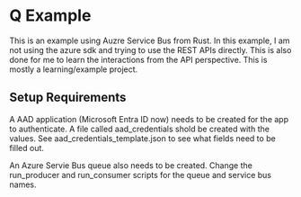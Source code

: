 # Q Example

This is an example using Auzre Service Bus from Rust. In this example, I am not using the azure sdk and trying to use the REST APIs directly. This is also done for me to learn the interactions from the API perspective. This is mostly a learning/example project.

## Setup Requirements

A AAD application (Microsoft Entra ID now) needs to be created for the app to authenticate. A file called aad_credentials shold be created with the values. See aad_credentials_template.json to see what fields need to be filled out.

An Azure Servie Bus queue also needs to be created. Change the run_producer and run_consumer scripts for the queue and service bus names.

